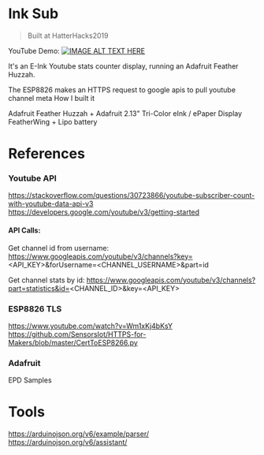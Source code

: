 # Ink Sub

> Built at HatterHacks2019

YouTube Demo:
[![IMAGE ALT TEXT HERE](https://img.youtube.com/vi/jSxVXv6bG_E/0.jpg)](https://www.youtube.com/watch?v=jSxVXv6bG_E)

It's an E-Ink Youtube stats counter display, running an Adafruit Feather Huzzah.

The ESP8826 makes an HTTPS request to google apis to pull youtube channel meta
How I built it

Adafruit Feather Huzzah + Adafruit 2.13" Tri-Color eInk / ePaper Display FeatherWing + Lipo battery 

# References

### Youtube API
https://stackoverflow.com/questions/30723866/youtube-subscriber-count-with-youtube-data-api-v3
https://developers.google.com/youtube/v3/getting-started

#### API Calls:
Get channel id from username:
https://www.googleapis.com/youtube/v3/channels?key=<API_KEY>&forUsername=<CHANNEL_USERNAME>&part=id

Get channel stats by id:
https://www.googleapis.com/youtube/v3/channels?part=statistics&id=<CHANNEL_ID>&key=<API_KEY>


### ESP8826 TLS
https://www.youtube.com/watch?v=Wm1xKj4bKsY
https://github.com/SensorsIot/HTTPS-for-Makers/blob/master/CertToESP8266.py

### Adafruit

EPD Samples

# Tools

https://arduinojson.org/v6/example/parser/
https://arduinojson.org/v6/assistant/
